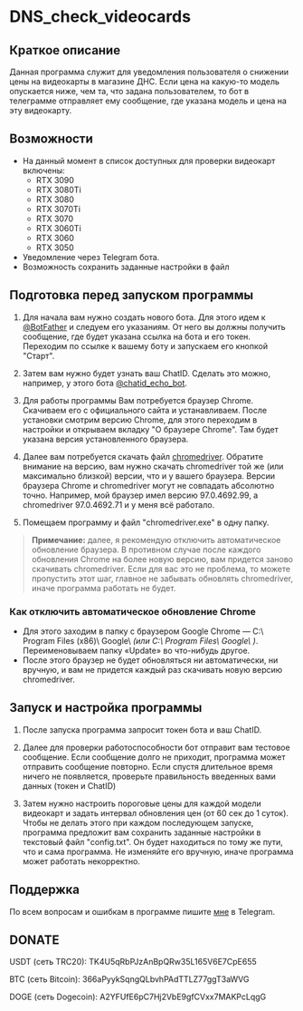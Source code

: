 # DNS_check_videocards
## Краткое описание

Данная программа служит для уведомления пользователя о снижении цены на видеокарты в магазине ДНС. 
Если цена на какую-то модель опускается ниже, чем та, что задана пользователем, то бот в телеграмме отправляет ему сообщение, где указана модель и цена на эту видеокарту. 


## Возможности
- На данный момент в список доступных для проверки видеокарт включены: 
    - RTX 3090
    - RTX 3080Ti 
    - RTX 3080 
    - RTX 3070Ti 
    - RTX 3070
    - RTX 3060Ti
    - RTX 3060 
    - RTX 3050
- Уведомление через Telegram бота.
- Возможность сохранить заданные настройки в файл 

## Подготовка перед запуском программы
1. Для начала вам нужно создать нового бота. Для этого идем к [@BotFather](https://telegram.me/BotFather) и следуем его указаниям. От него вы должны получить сообщение, где будет указана ссылка на бота и его токен.
Переходим по ссылке к вашему боту и запускаем его кнопкой "Старт".

2. Затем вам нужно будет узнать ваш ChatID. Сделать это можно, например, у этого бота [@chatid_echo_bot](https://telegram.me/chatid_echo_bot).
3. Для работы программы Вам потребуется браузер Chrome. Скачиваем его с официального сайта и устанавливаем. 
После установки смотрим версию Chrome, для этого переходим в настройки и открываем вкладку "О браузере Chrome". Там будет указана версия установленного браузера.

4. Далее вам потребуется скачать файл [chromedriver](https://chromedriver.chromium.org). Обратите внимание на версию, вам нужно скачать chromedriver той же 
(или максимально близкой) версии, что и у вашего браузера. Версии браузера Chrome и chromedriver могут не совпадать абсолютно точно. Например, мой браузер имел 
версию 97.0.4692.99, а chromedriver 97.0.4692.71 и у меня всё работало.

5. Помещаем программу и файл "chromedriver.exe" в одну папку.

> **Примечание:** далее, я рекомендую отключить автоматическое обновление браузера. В противном случае после каждого обновления Chrome на более новую версию, вам придется заново скачивать chromedriver. Если для вас это не проблема, то можете пропустить этот шаг, главное не забывать обновлять chromedriver, иначе программа работать не будет.

### Как отключить автоматическое обновление Chrome
  - Для этого заходим в папку с браузером Google Chrome — C:\ Program Files (x86)\ Google\  *(или C:\ Program Files\ Google\ )*. Переименовываем папку «Update» во что-нибудь другое.
  - После этого браузер не будет обновляться ни автоматически, ни вручную, и вам не придется каждый раз скачивать новую версию chromedriver.

## Запуск и настройка программы
1. После запуска программа запросит токен бота и ваш ChatID. 
2. Далее для проверки работоспособности бот отправит вам тестовое сообщение. 
Если сообщение долго не приходит, программа может отправить сообщение повторно. Если спустя длительное время ничего не появляется, проверьте правильность 
введенных вами данных (токен и ChatID)

3. Затем нужно настроить пороговые цены для каждой модели видеокарт и задать интервал обновления цен (от 60 сек до 1 суток).  
Чтобы не делать этого при каждом последующем запуске, программа предложит вам сохранить заданные настройки в текстовый файл "config.txt". Он будет находиться по 
тому же пути, что и сама программа. Не изменяйте его вручную, иначе программа может работать некорректно.

## Поддержка
По всем вопросам и ошибкам в программе пишите [мне](https://telegram.me/DarkSideP) в Telegram. 

## DONATE
USDT (сеть TRC20): TK4U5qRbPJzAnBpQRw35L165V6E7CpE655

BTC (сеть Bitcoin): 366aPyykSqngQLbvhPAdTTLZ77ggT3aWVG

DOGE (сеть Dogecoin): A2YFUfE6pC7Hj2VbE9gfCVxx7MAKPcLqgG
